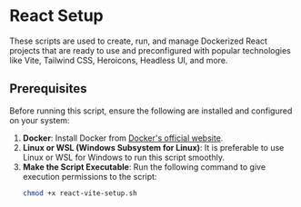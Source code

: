 # React Setup

These scripts are used to create, run, and manage Dockerized React projects that are ready to use and preconfigured with popular technologies like Vite, Tailwind CSS, Heroicons, Headless UI, and more.

## Prerequisites

Before running this script, ensure the following are installed and configured on your system:

1. **Docker**: Install Docker from [Docker's official website](https://www.docker.com/).
2. **Linux or WSL (Windows Subsystem for Linux)**: It is preferable to use Linux or WSL for Windows to run this script smoothly.
3. **Make the Script Executable**: Run the following command to give execution permissions to the script:
   ```bash
   chmod +x react-vite-setup.sh
